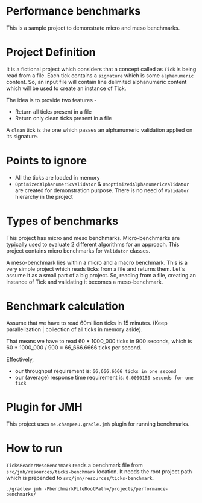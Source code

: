 # Performance benchmarks
This is a sample project to demonstrate micro and meso benchmarks.  

# Project Definition
It is a fictional project which considers that a concept called as ```Tick``` is being read from a file.
Each tick contains a ```signature``` which is some ```alphanumeric``` content. So, an input file will contain line delimited alphanumeric content which
will be used to create an instance of Tick.

The idea is to provide two features -
* Return all ticks present in a file
* Return only clean ticks present in a file

A ```clean``` tick is the one which passes an alphanumeric validation applied on its signature.

# Points to ignore
* All the ticks are loaded in memory
* ```OptimizedAlphanumericValidator``` & ```UnoptimizedAlphanumericValidator``` are created for demonstration purpose. There is no need
of ```Validator``` hierarchy in the project

# Types of benchmarks
This project has micro and meso benchmarks. Micro-benchmarks are typically used to evaluate 2 different algorithms for an approach. This project
contains micro benchmarks for ```Validator``` classes.

A meso-benchmark lies within a micro and a macro benchmark. 
This is a very simple project which reads ticks from a file and returns them. Let's assume it as a small part of a big project. 
So, reading from a file, creating an instance of Tick and validating it becomes a meso-benchmark.

# Benchmark calculation
Assume that we have to read 60million ticks in 15 minutes. (Keep parallelization | collection of all ticks in memory aside).

That means we have to read 60 * 1000_000 ticks in 900 seconds, which is 60 * 1000_000 / 900 = 66_666.6666 ticks per second.

Effectively, 
* our throughput requirement is: ```66,666.6666 ticks in one second```
* our (average) response time requirement is: ```0.0000150 seconds for one tick```

# Plugin for JMH
This project uses ```me.champeau.gradle.jmh``` plugin for running benchmarks.

# How to run
```TicksReaderMesoBenchmark``` reads a benchmark file from ```src/jmh/resources/ticks-benchmark``` location. It needs the root project path
which is prepended to ```src/jmh/resources/ticks-benchmark```.

```./gradlew jmh -PbenchmarkFileRootPath=/projects/performance-benchmarks/```
